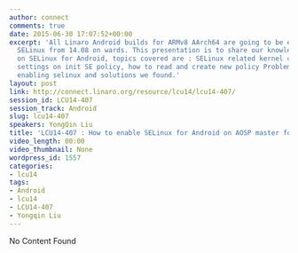 ```yaml
---
author: connect
comments: true
date: 2015-06-30 17:07:52+00:00
excerpt: 'All Linaro Android builds for ARMv8 AArch64 are going to be enabled for
  SELinux from 14.08 on wards. This presentation is to share our knowledge and understanding
  on SELinux for Android, topics covered are : SELinux related kernel configs SELinux
  settings on init SE policy, how to read and create new policy Problems we met when
  enabling selinux and solutions we found.'
layout: post
link: http://connect.linaro.org/resource/lcu14/lcu14-407/
session_id: LCU14-407
session_track: Android
slug: lcu14-407
speakers: YongQin Liu
title: 'LCU14-407 : How to enable SELinux for Android on AOSP master for ARMv8'
video_length: 00:00
video_thumbnail: None
wordpress_id: 1557
categories:
- lcu14
tags:
- Android
- lcu14
- LCU14-407
- Yongqin Liu
---
```


No Content Found
